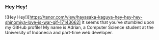 ### Hey Hey!
!(Hey Hey!)[https://tenor.com/view/hayasaka-kaguya-hey-hey-hey-shinomiya-love-is-war-gif-17143662]
It seems that you've stumbled upon my GitHub profile!
My name is Adrian, a Computer Science student at the University of Indonesia and part-time web developer.



<!--
**Meta1807/Meta1807** is a ✨ _special_ ✨ repository because its `README.md` (this file) appears on your GitHub profile.
Here are some ideas to get you started:

- 🔭 I’m currently working on ...
- 🌱 I’m currently learning ...
- 👯 I’m looking to collaborate on ...
- 🤔 I’m looking for help with ...
- 💬 Ask me about ...
- 📫 How to reach me: ...
- 😄 Pronouns: ...
- ⚡ Fun fact: ...
-->
